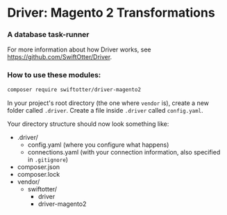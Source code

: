 # Driver: Magento 2 Transformations
### A database task-runner

For more information about how Driver works, see https://github.com/SwiftOtter/Driver.

### How to use these modules:

```bash
composer require swiftotter/driver-magento2
```

In your project's root directory (the one where `vendor` is), create a new
folder called `.driver`. Create a file inside `.driver` called `config.yaml`.

Your directory structure should now look something like:

* .driver/
    * config.yaml (where you configure what happens)
    * connections.yaml (with your connection information, also specified in `.gitignore`)
* composer.json
* composer.lock
* vendor/
    * swiftotter/
        * driver
        * driver-magento2
